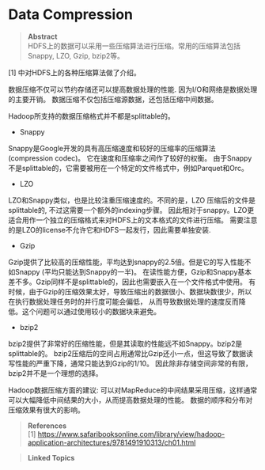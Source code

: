 # Data Compression

> **Abstract**\
> HDFS上的数据可以采用一些压缩算法进行压缩。常用的压缩算法包括Snappy, LZO, 
> Gzip, bzip2等。

[1] 中对HDFS上的各种压缩算法做了介绍。

数据压缩不仅可以节约存储还可以提高数据处理的性能. 因为I/O和网络是数据处理的主要开销。
数据压缩不仅包括压缩源数据，还包括压缩中间数据。

Hadoop所支持的数据压缩格式并不都是splittable的。

* Snappy

Snappy是Google开发的具有高压缩速度和较好的压缩率的压缩算法 (compression codec)。 它在速度和压缩率之间作了较好的权衡。 
由于Snappy不是splittable的，它需要被用在一个特定的文件格式中，例如Parquet和Orc。

* LZO

LZO和Snappy类似，也是比较注重压缩速度的。不同的是，LZO 压缩后的文件是splittable的, 不过这需要一个额外的indexing步骤。
因此相对于snappy。LZO更适合用作一个独立的压缩格式来对HDFS上的文本格式的文件进行压缩。
需要注意的是LZO的license不允许它和HDFS一起发行，因此需要单独安装.

* Gzip

Gzip提供了比较高的压缩性能，平均达到snappy的2.5倍。但是它的写入性能不如Snappy (平均只能达到Snappy的一半)。
在读性能方便，Gzip和Snappy基本差不多。Gzip同样不是splittable的，因此也需要嵌入在一个文件格式中使用。
有时候，由于Gzip的压缩效果太好，导致压缩出的数据很小、数据块数很少，所以在执行数据处理任务时的并行度可能会偏低，
从而导致数据处理的速度反而降低。这个问题可以通过使用较小的数据块来避免。

* bzip2

bzip2提供了非常好的压缩性能，但是其读取的性能远不如Snappy。bzip2是splittable的。
bzip2压缩后的空间占用通常比Gzip还小一点，但这导致了数据读写性能的严重下降，通常只能达到Gzip的1/10。
因此除非存储空间非常的有限，bzip2并不是一个理想的选择。

Hadoop数据压缩方面的建议:
可以对MapReduce的中间结果采用压缩，这样通常可以大幅降低中间结果的大小，从而提高数据处理的性能。
数据的顺序和分布对压缩效果有很大的影响。

> **References**\
> [1] https://www.safaribooksonline.com/library/view/hadoop-application-architectures/9781491910313/ch01.html


> **Linked Topics**
